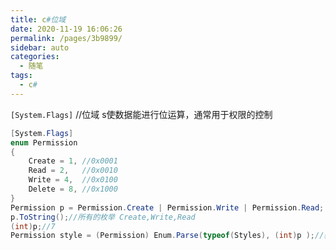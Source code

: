 ```yaml
---
title: c#位域
date: 2020-11-19 16:06:26
permalink: /pages/3b9899/
sidebar: auto
categories:
  - 随笔
tags:
  - c#
---
```

`[System.Flags]` //位域 s使数据能进行位运算，通常用于权限的控制

```csharp
[System.Flags]
enum Permission
{
	Create = 1, //0x0001
	Read = 2,   //0x0010
	Write = 4,  //0x0100
	Delete = 8, //0x1000
}
Permission p = Permission.Create | Permission.Write | Permission.Read;
p.ToString();//所有的枚举 Create,Write,Read
(int)p;//7
Permission style = (Permission) Enum.Parse(typeof(Styles), (int)p );//获取数组对应的枚举
```
